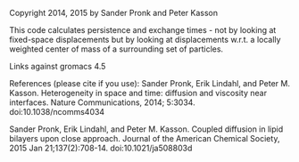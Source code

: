 Copyright 2014, 2015 by Sander Pronk and Peter Kasson

This code calculates persistence and exchange times - not by looking at fixed-space
displacements but by looking at displacements w.r.t. a locally weighted center 
of mass of a surrounding set of particles.

Links against gromacs 4.5

References (please cite if you use):
Sander Pronk, Erik Lindahl, and Peter M. Kasson.  Heterogeneity in space and time:  diffusion and viscosity near interfaces.  Nature Communications, 2014; 5:3034.
doi:10.1038/ncomms4034

Sander Pronk, Erik Lindahl, and Peter M. Kasson.  Coupled diffusion in lipid bilayers upon close approach.  Journal of the American Chemical Society, 2015 Jan 21;137(2):708-14. 
doi:10.1021/ja508803d
